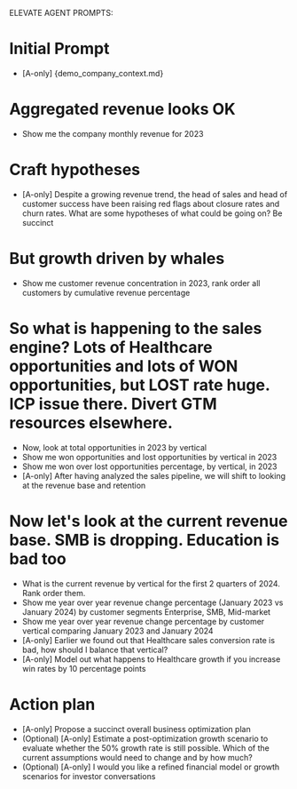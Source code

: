 ELEVATE AGENT PROMPTS:

# Initial Prompt
- [A-only] {demo_company_context.md}

# Aggregated revenue looks OK
- Show me the company monthly revenue for 2023

# Craft hypotheses
- [A-only] Despite a growing revenue trend, the head of sales and head of customer success have been raising red flags about closure rates and churn rates. What are some hypotheses of what could be going on? Be succinct

# But growth driven by whales
- Show me customer revenue concentration in 2023, rank order all customers by cumulative revenue percentage

# So what is happening to the sales engine? Lots of Healthcare opportunities and lots of WON opportunities, but LOST rate huge. ICP issue there. Divert GTM resources elsewhere.
- Now, look at total opportunities in 2023 by vertical
- Show me won opportunities and lost opportunities by vertical in 2023
- Show me won over lost opportunities percentage, by vertical, in 2023
- [A-only] After having analyzed the sales pipeline, we will shift to looking at the revenue base and retention

# Now let's look at the current revenue base. SMB is dropping. Education is bad too
- What is the current revenue by vertical for the first 2 quarters of 2024. Rank order them.
- Show me year over year revenue change percentage (January 2023 vs January 2024) by customer segments Enterprise, SMB, Mid-market
- Show me year over year revenue change percentage by customer vertical comparing January 2023 and January 2024
- [A-only] Earlier we found out that Healthcare sales conversion rate is bad, how should I balance that vertical?
- [A-only] Model out what happens to Healthcare growth if you increase win rates by 10 percentage points

# Action plan
- [A-only] Propose a succinct overall business optimization plan
- (Optional) [A-only] Estimate a post-optimization growth scenario to evaluate whether the 50% growth rate is still possible. Which of the current assumptions would need to change and by how much? 
- (Optional) [A-only] I would you like a refined financial model or growth scenarios for investor conversations